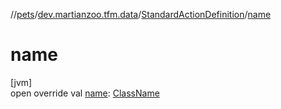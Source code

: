 //[pets](../../../index.md)/[dev.martianzoo.tfm.data](../index.md)/[StandardActionDefinition](index.md)/[name](name.md)

# name

[jvm]\
open override val [name](name.md): [ClassName](../../dev.martianzoo.tfm.pets.ast/-class-name/index.md)
